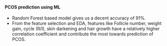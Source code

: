 #### PCOS prediction using ML

- Random Forest based model gives us a decent accuracy of 91%.
- From the feature selection and EDA, features like Follicle number, weight gain, cycle (R/I), skin darkening and hair growth have a relatively higher correlation coefficient and contribute the most towards prediction of PCOS.
